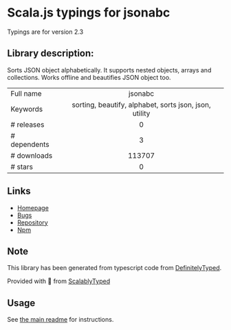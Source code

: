 
# Scala.js typings for jsonabc

Typings are for version 2.3

## Library description:
Sorts JSON object alphabetically. It supports nested objects, arrays and collections. Works offline and beautifies JSON object too.

|                    |                 |
| ------------------ | :-------------: |
| Full name          | jsonabc |
| Keywords           | sorting, beautify, alphabet, sorts json, json, utility |
| # releases         | 0 |
| # dependents       | 3 |
| # downloads        | 113707 |
| # stars            | 0 |

## Links
- [Homepage](http://novicelab.org/jsonabc)
- [Bugs](https://github.com/ShivrajRath/jsonabc/issues)
- [Repository](https://github.com/ShivrajRath/jsonabc)
- [Npm](https://www.npmjs.com/package/jsonabc)
    


## Note
This library has been generated from typescript code from [DefinitelyTyped](https://definitelytyped.org).

Provided with :purple_heart: from [ScalablyTyped](https://github.com/oyvindberg/ScalablyTyped)

## Usage
See [the main readme](../../readme.md) for instructions.


